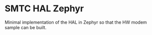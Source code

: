# SMTC HAL Zephyr

Minimal implementation of the HAL in Zephyr so that the HW modem sample can be built.
